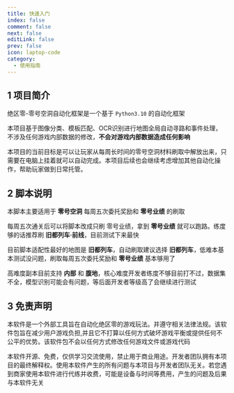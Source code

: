 ```yaml
---
title: 快速入门
index: false
comment: false
next: false
editLink: false
prev: false
icon: laptop-code
category:
  - 使用指南
---
```


## 1 项目简介

绝区零-零号空洞自动化框架是一个基于 `Python3.10` 的自动化框架

本项目基于图像分类、模板匹配、OCR识别进行地图全局自动寻路和事件处理，不涉及任何游戏内部数据的修改，**不会对游戏内部数据造成任何影响**

本项目的当前目标是可以让玩家从每周长时间的零号空洞材料刷取中解放出来，只需要在电脑上挂着就可以自动完成。本项目后续也会继续考虑增加其他自动化操作，帮助玩家做到日常托管。

<div class="vp-card-container">
<VPCard
  title="联系我们",
  desc="Zoneless Zero Auto 官方群"
  logo="/qq-brands-solid.svg"
  link="https://qm.qq.com/cgi-bin/qm/qr?authKey=mXI63723ToMBW9BAfzEvfPKMaSKmPV%2BSIc%2FyM69RSuK2nshzLdHYoc2Kb%2BzUOr0a&k=UOEhNKGncTfVIkuhed3PoauuZJgL2DIP&noverify=0"
  background="rgba(104, 118, 138, 0.15)"
/>
<VPCard
  title="联系我们",
  desc="Github Issues"
  logo="/github.svg"
  link="https://github.com/sMythicalBird/ZenlessZoneZero-Auto/issues"
  background="rgba(104, 118, 138, 0.15)"
/>
</div>

## 2 脚本说明

本脚本主要适用于 **零号空洞** 每周五次委托奖励和 **零号业绩** 的刷取

每周五次通关后可以将脚本改成只刷 零号业绩，拿到 **零号业绩** 就可以跑路。练度够的话推荐刷 **旧都列车·前线**，目前测试下来最快

目前脚本适配性最好的地图是 **旧都列车**，自动刷取建议选择 **旧都列车**，低难本基本测试没问题，刷取每周五次委托奖励和 **零号业绩** 基本够用了

高难度副本目前支持 **内部** 和 **腹地**，核心难度开发者练度不够目前打不过，数据集不全，模型识别可能会有问题，等后面开发者等级高了会继续进行测试

## 3 免责声明

本软件是一个外部工具旨在自动化绝区零的游戏玩法。并遵守相关法律法规。该软件包旨在减少用户游戏负担,并且它不打算以任何方式破坏游戏平衡或提供任何不公平的优势。该软件包不会以任何方式修改任何游戏文件或游戏代码

本软件开源、免费，仅供学习交流使用，禁止用于商业用途。开发者团队拥有本项目的最终解释权。使用本软件产生的所有问题与本项目与开发者团队无关。若您遇到商家使用本软件进行代练并收费，可能是设备与时间等费用，产生的问题及后果与本软件无关

